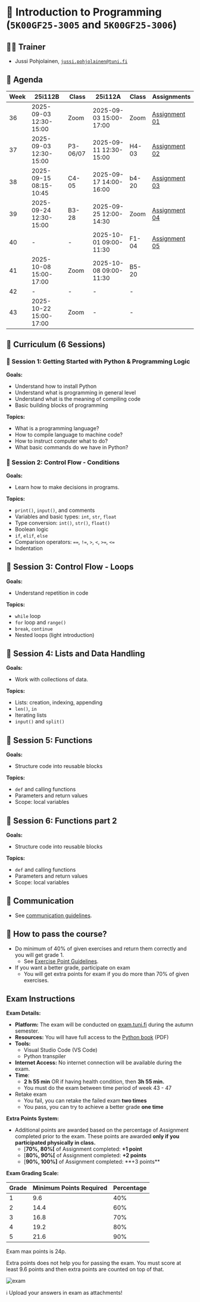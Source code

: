 # 🐍 Introduction to Programming (`5K00GF25-3005` and `5K00GF25-3006`)

## 🧑‍💻 Trainer

- Jussi Pohjolainen, [`jussi.pohjolainen@tuni.fi`](mailto:jussi.pohjolainen@tuni.fi)

## 📅 Agenda

| Week | 25i112B                | Class    | 25i112A                | Class | Assignments                     |
| ---- | ---------------------- | -------- | ---------------------- | ----- | ------------------------------- |
| 36   | 2025-09-03 12:30-15:00 | Zoom     | 2025-09-03 15:00-17:00 | Zoom  | [Assignment 01](assignments/01) |
| 37   | 2025-09-03 12:30-15:00 | P3-06/07 | 2025-09-11 12:30-15:00 | H4-03 | [Assignment 02](assignments/02) |
| 38   | 2025-09-15 08:15-10:45 | C4-05    | 2025-09-17 14:00-16:00 | b4-20 | [Assignment 03](assignments/03) |
| 39   | 2025-09-24 12:30-15:00 | B3-28    | 2025-09-25 12:00-14:30 | Zoom  | [Assignment 04](assignments/04) |
| 40   | -                      | -        | 2025-10-01 09:00-11:30 | F1-04 | [Assignment 05](assignments/05) |
| 41   | 2025-10-08 15:00-17:00 | Zoom     | 2025-10-08 09:00-11:30 | B5-20 |                                 |
| 42   | -                      | -        | -                      | -     |                                 |
| 43   | 2025-10-22 15:00-17:00 | Zoom     | -                      | -     |                                 |

## 📅 Curriculum (6 Sessions)

### 🧠 Session 1: Getting Started with Python & Programming Logic

**Goals:**

- Understand how to install Python
- Understand what is programming in general level
- Understand what is the meaning of compiling code
- Basic building blocks of programming

**Topics:**

- What is a programming language?
- How to compile language to machine code?
- How to instruct computer what to do?
- What basic commands do we have in Python?

### 🧠 Session 2: Control Flow - Conditions

**Goals:**

- Learn how to make decisions in programs.

**Topics:**

- `print()`, `input()`, and comments
- Variables and basic types: `int`, `str`, `float`
- Type conversion: `int()`, `str()`, `float()`
- Boolean logic
- `if`, `elif`, `else`
- Comparison operators: `==`, `!=`, `>`, `<`, `>=`, `<=`
- Indentation

## 🧠 Session 3: Control Flow - Loops

**Goals:**

- Understand repetition in code

**Topics:**

- `while` loop
- `for` loop and `range()`
- `break`, `continue`
- Nested loops (light introduction)

## 🧠 Session 4: Lists and Data Handling

**Goals:**

- Work with collections of data.

**Topics:**

- Lists: creation, indexing, appending
- `len()`, `in`
- Iterating lists
- `input()` and `split()`

## 🧠 Session 5: Functions

**Goals:**

- Structure code into reusable blocks

**Topics:**

- `def` and calling functions
- Parameters and return values
- Scope: local variables

## 🧠 Session 6: Functions part 2

**Goals:**

- Structure code into reusable blocks

**Topics:**

- `def` and calling functions
- Parameters and return values
- Scope: local variables

## 💬 Communication

- See [communication guidelines](https://github.com/pohjus/common-course-assets/blob/main/communication-guidelines.md).

## 💼 How to pass the course?

- Do minimum of 40% of given exercises and return them correctly and you will get grade 1.
  - See [Exercise Point Guidelines](https://github.com/pohjus/common-course-assets/blob/main/exercise-points-guidelines.md).
- If you want a better grade, participate on exam
  - You will get extra points for exam if you do more than 70% of given exercises.

## Exam Instructions

**Exam Details:**

- **Platform:** The exam will be conducted on [exam.tuni.fi](https://exam.tuni.fi) during the autumn semester.
- **Resources:** You will have full access to the [Python book](python.pdf) (PDF)
- **Tools:**
  - Visual Studio Code (VS Code)
  - Python transpiler
- **Internet Access:** No internet connection will be available during the exam.
- **Time**:
  - **2 h 55 min** OR if having health condition, then **3h 55 min.**
  - You must do the exam between time period of week 43 - 47
- Retake exam
  - You fail, you can retake the failed exam **two times**
  - You pass, you can try to achieve a better grade **one time**

**Extra Points System:**

- Additional points are awarded based on the percentage of Assignment completed prior to the exam. These points are awarded **only if you participated physically in class.**
  - [**70%, 80%[** of Assignment completed: **+1 point**
  - [**80%, 90%[** of Assignment completed: **+2 points**
  - [**90%, 100%]** of Assignment completed: **+3 points\*\*

**Exam Grading Scale:**

| Grade | Minimum Points Required | Percentage |
| ----- | ----------------------- | ---------- |
| 1     | 9.6                     | 40%        |
| 2     | 14.4                    | 60%        |
| 3     | 16.8                    | 70%        |
| 4     | 19.2                    | 80%        |
| 5     | 21.6                    | 90%        |

Exam max points is 24p.

Extra points does not help you for passing the exam. You must score at least 9.6 points and then extra points are counted on top of that.

![exam](https://paper-attachments.dropboxusercontent.com/s_78CBA4683D2833741B6F050A281DD15456A814F81EF3B1EA8A9E7CCC267314F8_1730544034589_image.png)

ℹ️ Upload your answers in exam as attachments!
